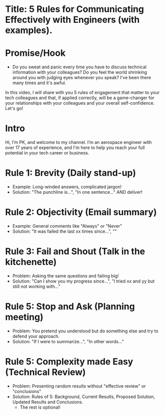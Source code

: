 # Title: 5 Rules for Communicating Effectively with Engineers (with examples).  

# Promise/Hook
- Do you sweat and panic every time you have to discuss technical information with your colleagues? Do you feel the world shrinking around you with judging eyes whenever you speak? I've been there many times and it's awful.

In this video, I will share with you 5 rules of engagement that matter to your tech colleagues and that, if applied correctly, will be a game-changer for your relationships with your colleagues and your overall self-confidence. Let's go!

# Intro
Hi, I’m PK, and welcome to my channel. I’m an aerospace engineer with over 17 years of experience, and I'm here to help you reach your full potential in your tech career or business.

# Rule 1: Brevity (Daily stand-up)
- Example: Long-winded answers, complicated jargon!
- Solution: "The punchline is...", "In one sentence..." AND deliver!

# Rule 2: Objectivity (Email summary)
- Example: General comments like "Always" or "Never" 
- Solution: "It was failed the last xx times since...", ""

# Rule 3: Fail and Shout (Talk in the kitchenette)
- Problem: Asking the same questions and failing big!
- Solution: "Can I show you my progress since...", "I tried xx and yy but still not working with..."

# Rule 5: Stop and Ask (Planning meeting)
- Problem: You pretend you understood but do something else and try to defend your approach. 
- Solution: "If I were to summarize...", "In other words..."

# Rule 5: Complexity made Easy (Technical Review)
- Problem: Presenting random results without "effective review" or "conclusions"
- Solution: Rules of 5: Background, Current Results, Proposed Solution, Updated Results and Conclusions.
  - The rest is optional!
